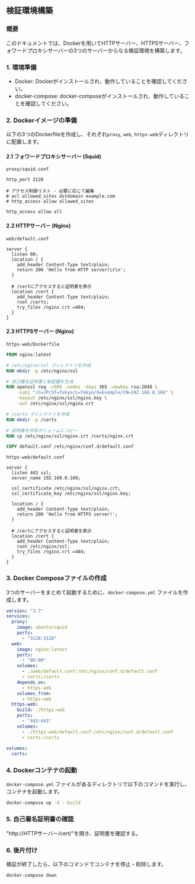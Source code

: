 ## 検証環境構築

### 概要

このドキュメントでは、Dockerを用いてHTTPサーバー、HTTPSサーバー、フォワードプロキシサーバーの3つのサーバーからなる検証環境を構築します。

### 1. 環境準備

* Docker: Dockerがインストールされ、動作していることを確認してください。
* docker-compose: docker-composeがインストールされ、動作していることを確認してください。

### 2. Dockerイメージの準備

以下の3つのDockerfileを作成し、それぞれ`proxy`, `web`, `https-web`ディレクトリに配置します。

#### 2.1 フォワードプロキシサーバー (Squid)

`proxy/squid.conf`

```
http_port 3128

# アクセス制御リスト - 必要に応じて編集
# acl allowed_sites dstdomain example.com 
# http_access allow allowed_sites

http_access allow all
```

#### 2.2 HTTPサーバー (Nginx)

`web/default.conf`

```nginx
server {
  listen 80;
  location / {
    add_header Content-Type text/plain;
    return 200 'Hello from HTTP server!\r\n';
  }

  # /certにアクセスすると証明書を表示
  location /cert {
    add_header Content-Type text/plain;
    root /certs;
    try_files /nginx.crt =404;
  }
}
```

#### 2.3 HTTPSサーバー (Nginx)

`https-web/Dockerfile`

```dockerfile
FROM nginx:latest

# /etc/nginx/ssl ディレクトリを作成
RUN mkdir -p /etc/nginx/ssl

# 自己署名証明書と秘密鍵を生成
RUN openssl req -x509 -nodes -days 365 -newkey rsa:2048 \
    -subj "/C=JP/ST=Tokyo/L=Tokyo/O=Example/CN=192.168.0.160" \
    -keyout /etc/nginx/ssl/nginx.key \
    -out /etc/nginx/ssl/nginx.crt

# /certs ディレクトリを作成
RUN mkdir -p /certs 

# 証明書を共有ボリュームにコピー
RUN cp /etc/nginx/ssl/nginx.crt /certs/nginx.crt

COPY default.conf /etc/nginx/conf.d/default.conf
```

`https-web/default.conf`

```nginx
server {
  listen 443 ssl;
  server_name 192.168.0.160;

  ssl_certificate /etc/nginx/ssl/nginx.crt;
  ssl_certificate_key /etc/nginx/ssl/nginx.key;

  location / {
    add_header Content-Type text/plain;
    return 200 'Hello from HTTPS server!';
  }

  # /certにアクセスすると証明書を表示
  location /cert {
    add_header Content-Type text/plain;
    root /etc/nginx/ssl;
    try_files /nginx.crt =404;
  }
}
```

### 3. Docker Composeファイルの作成

3つのサーバーをまとめて起動するために、`docker-compose.yml` ファイルを作成します。

```yaml
version: "3.7"
services:
  proxy:
    image: ubuntu/squid
    ports:
      - "3128:3128"
  web:
    image: nginx:latest
    ports:
      - "80:80"
    volumes:
      - ./web/default.conf:/etc/nginx/conf.d/default.conf
      - certs:/certs 
    depends_on:
      - https-web
    volumes_from:
      - https-web
  https-web:
    build: ./https-web
    ports:
      - "443:443"
    volumes:
      - ./https-web/default.conf:/etc/nginx/conf.d/default.conf
      - certs:/certs 
  
volumes:
  certs:

```

### 4. Dockerコンテナの起動

`docker-compose.yml` ファイルがあるディレクトリで以下のコマンドを実行し、コンテナを起動します。

```bash
docker-compose up -d --build
```

### 5. 自己署名証明書の確認

"http://HTTPサーバー/cert/"を開き、証明書を確認する。

### 6. 後片付け

検証が終了したら、以下のコマンドでコンテナを停止・削除します。

```bash
docker-compose down
```